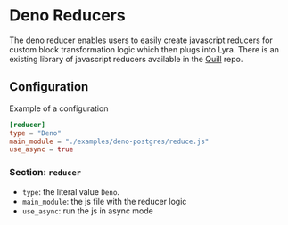 # Deno Reducers

The deno reducer enables users to easily create javascript reducers for custom block transformation logic which then plugs into Lyra. There is an existing library of javascript reducers available in the [Quill](https://github.com/alethea-io/quill) repo.

## Configuration

Example of a configuration

```toml
[reducer]
type = "Deno"
main_module = "./examples/deno-postgres/reduce.js"
use_async = true
```

### Section: `reducer`

- `type`: the literal value `Deno`.
- `main_module`: the js file with the reducer logic
- `use_async`: run the js in async mode